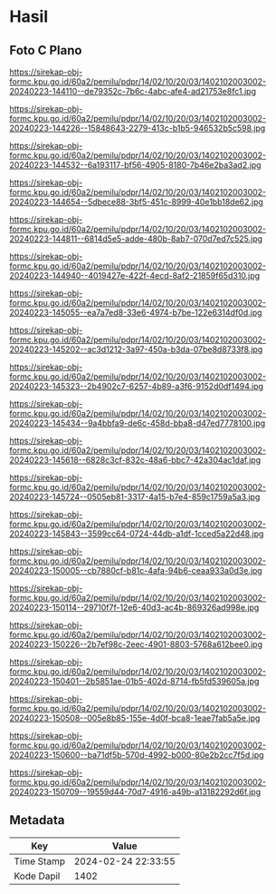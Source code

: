 # Hasil

## Foto C Plano

https://sirekap-obj-formc.kpu.go.id/60a2/pemilu/pdpr/14/02/10/20/03/1402102003002-20240223-144110--de79352c-7b6c-4abc-afe4-ad21753e8fc1.jpg

https://sirekap-obj-formc.kpu.go.id/60a2/pemilu/pdpr/14/02/10/20/03/1402102003002-20240223-144226--15848643-2279-413c-b1b5-946532b5c598.jpg

https://sirekap-obj-formc.kpu.go.id/60a2/pemilu/pdpr/14/02/10/20/03/1402102003002-20240223-144532--6a193117-bf56-4905-8180-7b46e2ba3ad2.jpg

https://sirekap-obj-formc.kpu.go.id/60a2/pemilu/pdpr/14/02/10/20/03/1402102003002-20240223-144654--5dbece88-3bf5-451c-8999-40e1bb18de62.jpg

https://sirekap-obj-formc.kpu.go.id/60a2/pemilu/pdpr/14/02/10/20/03/1402102003002-20240223-144811--6814d5e5-adde-480b-8ab7-070d7ed7c525.jpg

https://sirekap-obj-formc.kpu.go.id/60a2/pemilu/pdpr/14/02/10/20/03/1402102003002-20240223-144940--4019427e-422f-4ecd-8af2-21859f65d310.jpg

https://sirekap-obj-formc.kpu.go.id/60a2/pemilu/pdpr/14/02/10/20/03/1402102003002-20240223-145055--ea7a7ed8-33e6-4974-b7be-122e6314df0d.jpg

https://sirekap-obj-formc.kpu.go.id/60a2/pemilu/pdpr/14/02/10/20/03/1402102003002-20240223-145202--ac3d1212-3a97-450a-b3da-07be8d8733f8.jpg

https://sirekap-obj-formc.kpu.go.id/60a2/pemilu/pdpr/14/02/10/20/03/1402102003002-20240223-145323--2b4902c7-6257-4b89-a3f6-9152d0df1494.jpg

https://sirekap-obj-formc.kpu.go.id/60a2/pemilu/pdpr/14/02/10/20/03/1402102003002-20240223-145434--9a4bbfa9-de6c-458d-bba8-d47ed7778100.jpg

https://sirekap-obj-formc.kpu.go.id/60a2/pemilu/pdpr/14/02/10/20/03/1402102003002-20240223-145618--6828c3cf-832c-48a6-bbc7-42a304ac1daf.jpg

https://sirekap-obj-formc.kpu.go.id/60a2/pemilu/pdpr/14/02/10/20/03/1402102003002-20240223-145724--0505eb81-3317-4a15-b7e4-859c1759a5a3.jpg

https://sirekap-obj-formc.kpu.go.id/60a2/pemilu/pdpr/14/02/10/20/03/1402102003002-20240223-145843--3599cc64-0724-44db-a1df-1cced5a22d48.jpg

https://sirekap-obj-formc.kpu.go.id/60a2/pemilu/pdpr/14/02/10/20/03/1402102003002-20240223-150005--cb7880cf-b81c-4afa-94b6-ceaa933a0d3e.jpg

https://sirekap-obj-formc.kpu.go.id/60a2/pemilu/pdpr/14/02/10/20/03/1402102003002-20240223-150114--29710f7f-12e6-40d3-ac4b-869326ad998e.jpg

https://sirekap-obj-formc.kpu.go.id/60a2/pemilu/pdpr/14/02/10/20/03/1402102003002-20240223-150226--2b7ef98c-2eec-4901-8803-5768a612bee0.jpg

https://sirekap-obj-formc.kpu.go.id/60a2/pemilu/pdpr/14/02/10/20/03/1402102003002-20240223-150401--2b5851ae-01b5-402d-8714-fb5fd539605a.jpg

https://sirekap-obj-formc.kpu.go.id/60a2/pemilu/pdpr/14/02/10/20/03/1402102003002-20240223-150508--005e8b85-155e-4d0f-bca8-1eae7fab5a5e.jpg

https://sirekap-obj-formc.kpu.go.id/60a2/pemilu/pdpr/14/02/10/20/03/1402102003002-20240223-150600--ba71df5b-570d-4992-b000-80e2b2cc7f5d.jpg

https://sirekap-obj-formc.kpu.go.id/60a2/pemilu/pdpr/14/02/10/20/03/1402102003002-20240223-150709--19559d44-70d7-4916-a49b-a13182292d6f.jpg


## Metadata

| Key        | Value               |
| ---------- | ------------------- |
| Time Stamp | 2024-02-24 22:33:55 |
| Kode Dapil | 1402                |



